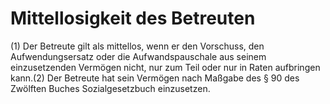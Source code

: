 # Mittellosigkeit des Betreuten

(1) Der Betreute gilt als mittellos, wenn er den Vorschuss, den Aufwendungsersatz oder die Aufwandspauschale aus seinem einzusetzenden Vermögen nicht, nur zum Teil oder nur in Raten aufbringen kann.(2) Der Betreute hat sein Vermögen nach Maßgabe des § 90 des Zwölften Buches Sozialgesetzbuch einzusetzen. 

